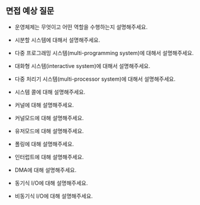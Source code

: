 
## 면접 예상 질문
- 운영체제는 무엇이고 어떤 역할을 수행하는지 설명해주세요.
    
- 시분할 시스템에 대해서 설명해주세요.
    
- 다중 프로그래밍 시스템(multi-programming system)에 대해서 설명해주세요.
    
- 대화형 시스템(interactive system)에 대해서 설명해주세요.
    
- 다중 처리기 시스템(multi-processor system)에 대해서 설명해주세요.
    
- 시스템 콜에 대해 설명해주세요.
    
- 커널에 대해 설명해주세요.
    
- 커널모드에 대해 설명해주세요.
    
- 유저모드에 대해 설명해주세요.
    
- 폴링에 대해 설명해주세요.
    
- 인터럽트에 대해 설명해주세요.
    
- DMA에 대해 설명해주세요.
    
- 동기식 I/O에 대해 설명해주세요.
    
- 비동기식 I/O에 대해 설명해주세요.